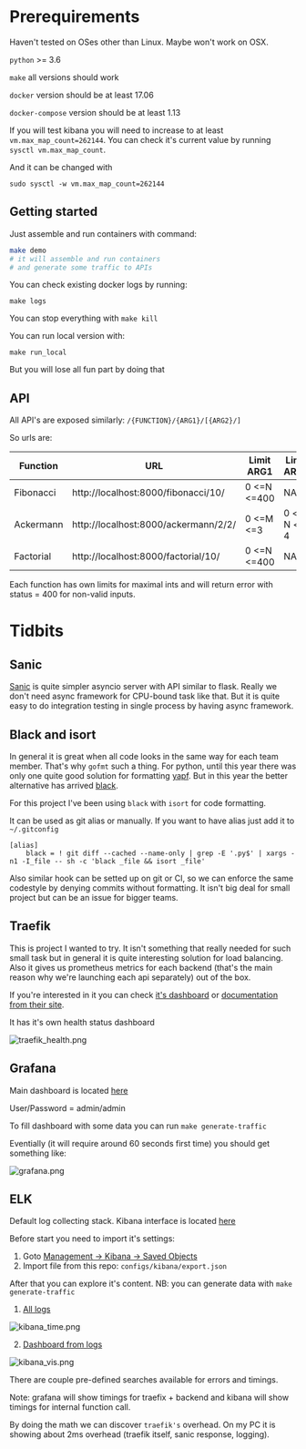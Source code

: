 Prerequirements
===============

Haven't tested on OSes other than Linux. Maybe won't work on OSX.

`python` >= 3.6

`make` all versions should work

`docker` version should be at least 17.06

`docker-compose` version should be at least 1.13

If you will test kibana you will need to increase to at least `vm.max_map_count=262144`. You can check it's current value by running `sysctl vm.max_map_count`.

And it can be changed with

```
sudo sysctl -w vm.max_map_count=262144
```

Getting started
---------------

Just assemble and run containers with command:

```bash
make demo
# it will assemble and run containers
# and generate some traffic to APIs
```

You can check existing docker logs by running:

```
make logs
```

You can stop everything with `make kill`

You can run local version with:

```
make run_local
```

But you will lose all fun part by doing that

API
---

All API's are exposed similarly: `/{FUNCTION}/{ARG1}/[{ARG2}/]`

So urls are:

| Function  | URL                                  | Limit ARG1  | Limit ARG2  |
|-----------|--------------------------------------|-------------|-------------|
| Fibonacci | http://localhost:8000/fibonacci/10/  | 0 <=N <=400 | NA          |
| Ackermann | http://localhost:8000/ackermann/2/2/ | 0 <=M <=3   | 0 <= N <= 4 |
| Factorial | http://localhost:8000/factorial/10/  | 0 <=N <=400 | NA          |

Each function has own limits for maximal ints and will return error with status = 400 for non-valid inputs.


Tidbits
=======

Sanic
-----

[Sanic](https://github.com/huge-success/sanic) is quite simpler asyncio server with API similar to flask. Really we don't need async framework for CPU-bound task like that. But it is quite easy to do integration testing in single process by having async framework.


Black and isort
---------------
In general it is great when all code looks in the same way for each team member. That's why `gofmt` such a thing. For python, until this year there was only one quite good solution for formatting [yapf](https://github.com/google/yapf). But in this year the better alternative has arrived [black](https://github.com/ambv/black).

For this project I've been using `black` with `isort` for code formatting.

It can be used as git alias or manually. If you want to have alias just add it to `~/.gitconfig`

```
[alias]
    black = ! git diff --cached --name-only | grep -E '.py$' | xargs -n1 -I_file -- sh -c 'black _file && isort _file'
```

Also similar hook can be setted up on git or CI, so we can enforce the same codestyle by denying commits without formatting. It isn't big deal for small project but can be an issue for bigger teams.

Traefik
-------

This is project I wanted to try. It isn't something that really needed for such small task but in general it is quite interesting solution for load balancing. Also it gives us prometheus metrics for each backend (that's the main reason why we're launching each api separately) out of the box.

If you're interested in it you can check [it's dashboard](http://localhost:8080/dashboard/) or [documentation from their site](https://docs.traefik.io/).

It has it's own health status dashboard

![traefik_health.png](./media/traefik_health.png)


Grafana
-------

Main dashboard is located [here](http://localhost:8000/grafana/d/GBGrul-ik/interview-test?orgId=1&refresh=10s&from=now-15m&to=now)

User/Password = admin/admin

To fill dashboard with some data you can run `make generate-traffic`

Eventially (it will require around 60 seconds first time) you should get something like:

![grafana.png](./media/grafana.png)


ELK
---

Default log collecting stack. Kibana interface is located [here](http://localhost:8000/kibana/app/kibana)

Before start you need to import it's settings:

1. Goto [Management -> Kibana -> Saved Objects](http://localhost:8000/kibana/app/kibana#/management/kibana/objects?_g=())
2. Import file from this repo: `configs/kibana/export.json`

After that you can explore it's content. NB: you can generate data with `make generate-traffic`

1. [All logs](http://localhost:8000/kibana/app/kibana#/discover/4194abf0-e4eb-11e8-84f1-dd1522945c07?_g=()&_a=(columns:!(levelname,message,name,CONTAINER_TYPE),filters:!(),index:'07fd7cc0-e480-11e8-84f1-dd1522945c07',interval:auto,query:(language:lucene,query:'*'),sort:!('@timestamp',desc)))

![kibana_time.png](./media/kibana_time.png)

2. [Dashboard from logs](http://localhost:8000/kibana/app/kibana#/dashboard/487deca0-e4f6-11e8-9637-7d9052bab9fe?_g=()&_a=(description:'',filters:!(),fullScreenMode:!f,options:(darkTheme:!f,hidePanelTitles:!f,useMargins:!t),panels:!((embeddableConfig:(),gridData:(h:15,i:'1',w:24,x:0,y:0),id:'915bafc0-e4ec-11e8-84f1-dd1522945c07',panelIndex:'1',type:visualization,version:'6.4.2')),query:(language:lucene,query:''),timeRestore:!f,title:Default,viewMode:view))

![kibana_vis.png](./media/kibana_vis.png)


There are couple pre-defined searches available for errors and timings.

Note: grafana will show timings for traefix + backend and kibana will show timings for internal function call.

By doing the math we can discover `traefik's` overhead. On my PC it is showing about 2ms overhead (traefik itself, sanic response, logging).
